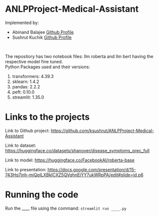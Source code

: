 # ANLPProject-Medical-Assistant
Implemented by: 
<ul>
  <li>Abinand Balajee <a href="">Github Profile</a></li>
  <li>Sushrut Kuchik <a href="https://github.com/ksushrut">Github Profile</a></li>
</ul>
<br>
<p>The repository has two notebook files: llm roberta and llm bert having the respective model fine tuned.<br>
Python Packages used and their versions:
<ol>
  <li>transformers: 4.39.3</li>
  <li>sklearn: 1.4.2</li>
  <li>pandas: 2.2.2</li>
  <li>peft: 0.10.0</li>
  <li>streamlit: 1.35.0</li>
</ol>
</p>
<p>
  <h1>Links to the projects</h1>

Link to Github project: https://github.com/ksushrut/ANLPProject-Medical-Assistant

Link to dataset: https://huggingface.co/datasets/shanover/disease_symptoms_prec_full

Link to model: https://huggingface.co/FacebookAI/roberta-base

Link to presentation: https://docs.google.com/presentation/d/15-743Hq7inh-mjQpILXBkICXZ5QVqhnEjYY7ukWRpPA/edit#slide=id.p6
</p>
<h1>Running the code</h1>
<p>
  Run the ____ file using the command: <code>streamlit run ____.py</code>
</p>

